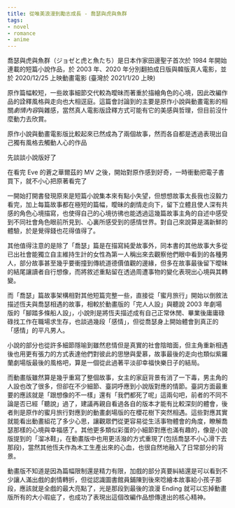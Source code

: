 ```yaml
---
title: 從唯美浪漫到勵志成長 - 喬瑟與虎與魚群
tags:
- novel
- romance
- anime
---
```


喬瑟與虎與魚群（ジョゼと虎と魚たち）是日本作家田邊聖子首次於 1984 年開始連載的短篇小說作品，於 2003 年、2020 年分別翻拍成日版與韓版真人電影，並於 2020/12/25 上映動畫電影 (臺灣於 2021/1/20 上映)

原作篇幅較短，一些故事細節交代較為曖昧而著重於描繪角色的心境，因此改編作品的詮釋風格與走向也大相逕庭。這篇會討論到的主要是原作小說與動畫電影的相關*劇情內容*與雜感，當然真人電影版詮釋方式可能有它的美感與哲理，但目前沒什麼動力去欣賞。

原作小說與動畫電影版比較起來已然成為了兩個故事，然而各自都是透過表現出自己獨有風格去觸動人心的作品

<!--more-->

先談談小說版好了

在看完 Eve 的蒼之華爾茲的 MV 之後，開始對原作感到好奇，一時衝動把電子書買下，就不小心把原著看完了

一開始打開書發現原來是短篇小說集本來有點小失望，但想想故事太長我也沒毅力看完，加上每篇故事都在極短的篇幅，曖昧的劇情走向下，留下立體且使人深有共感的角色心境描寫，也使得自己的心境彷彿也能透過這幾篇故事主角的自述中感受到不同社會角色眼前所見到、心裏所感受到的感情世界。對自己來說算是滿新鮮的體驗，於是覺得錢也花得值得了。

其他值得注意的是除了「喬瑟」篇是在描寫純愛故事外，同本書的其他故事大多從已出社會能獨立自主維持生計的女性為第一人稱出來去觀察他們眼中看到的各種男人，部分故事甚至幾乎要衝撞到傳統道德價值觀的邊緣，但多在故事最後留下曖昧的結尾讓讀者自行想像，而將敘述重點留在透過周遭事物的變化表現出心境與其轉變。

而「喬瑟」篇故事架構相對其他短篇完整一些，直接從「蜜月旅行」開始以倒敘法描述恆夫與喬瑟相遇的故事，相較於動畫版的「完人人設」與聽說 2003 年劇場版的「腳踏多條船人設」，小說則是將恆夫描述成有自己正常休閒、畢業後庸庸碌碌找工作在職場求生存，也談過幾段「感情」，但從喬瑟身上開始體會到真正的「感情」的平凡男人。

小說的部分也從許多細節隱喻到雖然悲情但是真實的社會陰暗面，但主角重新相遇後也用更有張力的方式表達他們對彼此的思戀與愛慕，故事最後的走向也類似紫羅蘭劇場版最後的風格吧，算是一個從此過著平淡卻幸福快樂日子的結局。

而動畫版雖然算是幾乎重寫了整個故事，女主的家庭背景有消了一下毒，男主角的人設也改了很多，但卻在不少細節、臺詞呼應到小說版對應的情節。臺詞方面最重要的應該就是「跟想像的不一樣」還有「我們都死了呢」這兩句吧，前者的不同不論是否已經「聽說」過了，建議再親自看過各自的版本才能有比較深刻的體會，後者則是原作的蜜月旅行對應到的動畫劇場版的在櫻花樹下突然相遇。這些對應其實就能看出動畫組花了多少心思，讓觀眾們從更容易從生活事物體會的角度，瞭解喬瑟那樣的心境與幸福感了。其他更多類似彩蛋的小細節對應也滿有趣的，像是小說版提到的「溜冰鞋」，在動畫版中也用更活潑的方式重現了(包括喬瑟不小心滑下去那段)，當然其他恆夫作為木工生產出來的心血，也很自然地融入了日常部分的背景。

動畫版不知道是因為篇幅限制還是精力有限，加戲的部分真要糾結還是可以看到不少讓人滿出戲的劇情轉折，但從認識圖書館員鋪陳到後來唸繪本故事給小孩子那段，應該就是全戲的最大亮點了，光是那段到最後的浪漫 Ending 就可以忘掉動畫版所有的大小瑕疵了，也成功了表現出這個改編作品想傳達出的核心精神。
